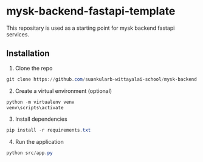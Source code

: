 # mysk-backend-fastapi-template

This repositary is used as a starting point for mysk backend fastapi services.

## Installation

1. Clone the repo

```powershell
git clone https://github.com/suankularb-wittayalai-school/mysk-backend.git
```

2. Create a virtual environment (optional)

```powershell
python -m virtualenv venv
venv\scripts\activate
```

3. Install dependencies

```powershell
pip install -r requirements.txt
```

4. Run the application

```powershell
python src/app.py
```